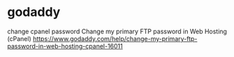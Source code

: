 # godaddy
change cpanel password
Change my primary FTP password in Web Hosting (cPanel)
https://www.godaddy.com/help/change-my-primary-ftp-password-in-web-hosting-cpanel-16011
